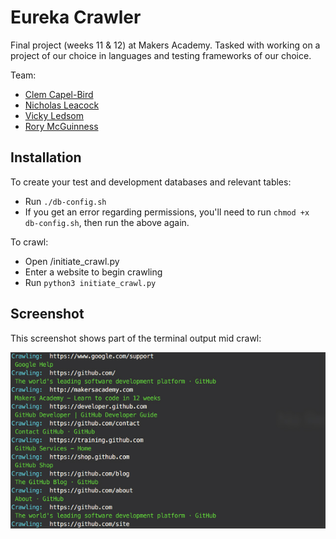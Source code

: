 # Eureka Crawler


Final project (weeks 11 & 12) at Makers Academy. Tasked with working on a project of our choice in languages and testing frameworks of our choice.

Team:
- [Clem Capel-Bird](https://github.com/ClemCB)
- [Nicholas Leacock](https://github.com/marudine)
- [Vicky Ledsom](https://github.com/ledleds)
- [Rory McGuinness](https://github.com/rorymcgit)

## Installation

To create your test and development databases and relevant tables:

- Run ```./db-config.sh```
- If you get an error regarding permissions, you'll need to run ```chmod +x db-config.sh```, then run the above again.

To crawl:

- Open /initiate_crawl.py
- Enter a website to begin crawling
- Run ``` python3 initiate_crawl.py ```

## Screenshot

This screenshot shows part of the terminal output mid crawl:

![alt text](/Screenshots/crawler.jpg?raw=true "Crawling")
